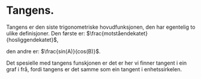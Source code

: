 # Tangens.

Tangens er den siste trigonometriske hovudfunksjonen, den har egentelig to ulike definisjoner.
Den første er: 
$\frac{motståendekatet}{hosliggendekatet}$,

den andre er:
$\frac{sin(A)}{cos(B)}$.

Det spesielle med tangens funskjonen er det er her vi finner tangent i ein graf i frå, fordi tangens er det samme som ein tangent i enhetssirkelen.
